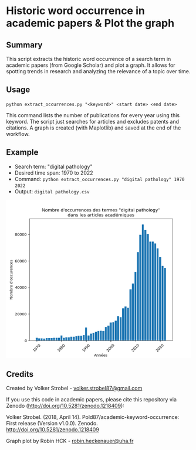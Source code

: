 # Historic word occurrence in academic papers & Plot the graph

## Summary

This script extracts the historic word occurrence of a search term in academic papers (from Google Scholar) and plot a graph. 
It allows for spotting trends in research and analyzing the relevance of a topic over time.


## Usage

`python extract_occurrences.py "<keyword>" <start date> <end date>`

This command lists the number of publications for every year using this keyword.
The script just searches for articles and excludes patents and citations.
A graph is created (with Maplotlib) and saved at the end of the workflow.


## Example

- Search term: "digital pathology"
- Desired time span: 1970 to 2022
- Command: `python extract_occurrences.py "digital pathology" 1970 2022`
- Output: `digital pathology.csv`

![graph](https://github.com/RobinHCK/academic-keyword-occurrence-with-plot/blob/master/occurences_digital%20pathology.png)

## Credits
Created by Volker Strobel - volker.strobel87@gmail.com

If you use this code in academic papers, please cite this repository via Zenodo (http://doi.org/10.5281/zenodo.1218409):

Volker Strobel. (2018, April 14). Pold87/academic-keyword-occurrence: First release (Version v1.0.0). Zenodo. http://doi.org/10.5281/zenodo.1218409

Graph plot by Robin HCK - robin.heckenauer@uha.fr
